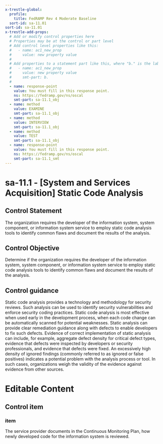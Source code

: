 ```yaml
---
x-trestle-global:
  profile:
    title: FedRAMP Rev 4 Moderate Baseline
  sort-id: sa-11.01
sort-id: sa-11.01
x-trestle-add-props:
  # Add or modify control properties here
  # Properties may be at the control or part level
  # Add control level properties like this:
  #   - name: ac1_new_prop
  #     value: new property value
  #
  # Add properties to a statement part like this, where "b." is the label of the target statement part
  #   - name: ac1_new_prop
  #     value: new property value
  #     smt-part: b.
  #
  - name: response-point
    value: You must fill in this response point.
    ns: https://fedramp.gov/ns/oscal
    smt-part: sa-11.1_obj
  - name: method
    value: EXAMINE
    smt-part: sa-11.1_obj
  - name: method
    value: INTERVIEW
    smt-part: sa-11.1_obj
  - name: method
    value: TEST
    smt-part: sa-11.1_obj
  - name: response-point
    value: You must fill in this response point.
    ns: https://fedramp.gov/ns/oscal
    smt-part: sa-11.1_smt
---
```


# sa-11.1 - \[System and Services Acquisition\] Static Code Analysis

## Control Statement

The organization requires the developer of the information system, system component, or information system service to employ static code analysis tools to identify common flaws and document the results of the analysis.

## Control Objective

Determine if the organization requires the developer of the information system, system component, or information system service to employ static code analysis tools to identify common flaws and document the results of the analysis.

## Control guidance

Static code analysis provides a technology and methodology for security reviews. Such analysis can be used to identify security vulnerabilities and enforce security coding practices. Static code analysis is most effective when used early in the development process, when each code change can be automatically scanned for potential weaknesses. Static analysis can provide clear remediation guidance along with defects to enable developers to fix such defects. Evidence of correct implementation of static analysis can include, for example, aggregate defect density for critical defect types, evidence that defects were inspected by developers or security professionals, and evidence that defects were fixed. An excessively high density of ignored findings (commonly referred to as ignored or false positives) indicates a potential problem with the analysis process or tool. In such cases, organizations weigh the validity of the evidence against evidence from other sources.

# Editable Content

<!-- Make additions and edits below -->
<!-- The above represents the contents of the control as received by the profile, prior to additions. -->
<!-- If the profile makes additions to the control, they will appear below. -->
<!-- The above markdown may not be edited but you may edit the content below, and/or introduce new additions to be made by the profile. -->
<!-- If there is a yaml header at the top, parameter values may be edited. Use --set-parameters to incorporate the changes during assembly. -->
<!-- The content here will then replace what is in the profile for this control, after running profile-assemble. -->
<!-- The added parts in the profile for this control are below.  You may edit them and/or add new ones. -->
<!-- Each addition must have a heading either of the form ## Control my_addition_name -->
<!-- or ## Part a. (where the a. refers to one of the control statement labels.) -->
<!-- "## Control" parts are new parts added after the statement part. -->
<!-- "## Part" parts are new parts added into the top-level statement part with that label. -->
<!-- Subparts may be added with nested hash levels of the form ### My Subpart Name -->
<!-- underneath the parent ## Control or ## Part being added -->
<!-- See https://ibm.github.io/compliance-trestle/tutorials/ssp_profile_catalog_authoring/ssp_profile_catalog_authoring for guidance. -->

## Control item

### item

The service provider documents in the Continuous Monitoring Plan, how newly developed code for the information system is reviewed.
